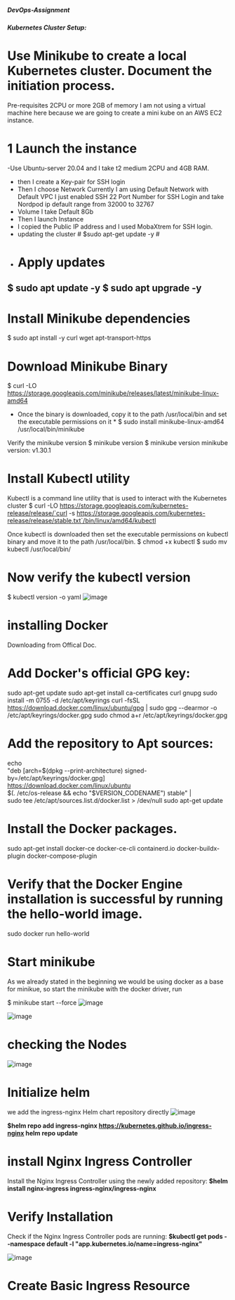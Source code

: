 ##### DevOps-Assignment ####
***Kubernetes Cluster Setup:***
# Use Minikube to create a local Kubernetes cluster. Document the initiation process.
Pre-requisites 
2CPU or more
2GB of memory
I am not using a virtual machine here because we are going to create a mini kube on an AWS EC2 instance.
# 1 Launch the instance 
-Use Ubuntu-server 20.04 and I take t2 medium 2CPU and 4GB RAM.
- then I create a Key-pair for SSH login
- Then I choose Network Currently I am using Default Network with Default VPC I just enabled SSH 22  Port Number for SSH Login and take Nordpod ip default range from 32000 to 32767
- Volume I take Default 8Gb
- Then I launch Instance
- I copied the Public IP address and I used MobaXtrem for SSH login.
- updating the cluster # $sudo apt-get update -y #
- # Apply updates
$ sudo apt update -y
$ sudo apt upgrade -y 
- 
# Install Minikube dependencies
$ sudo apt install -y curl wget apt-transport-https

# Download Minikube Binary

$ curl -LO https://storage.googleapis.com/minikube/releases/latest/minikube-linux-amd64
* Once the binary is downloaded, copy it to the path /usr/local/bin and set the executable permissions on it *
$ sudo install minikube-linux-amd64 /usr/local/bin/minikube

Verify the minikube version
$ minikube version
$ minikube version
minikube version: v1.30.1

# Install Kubectl utility
Kubectl is a command line utility that is used to interact with the Kubernetes cluster
$ curl -LO https://storage.googleapis.com/kubernetes-release/release/`curl -s https://storage.googleapis.com/kubernetes-release/release/stable.txt`/bin/linux/amd64/kubectl

Once kubectl is downloaded then set the executable permissions on kubectl binary and move it to the path /usr/local/bin.
$ chmod +x kubectl
$ sudo mv kubectl /usr/local/bin/

# Now verify the kubectl version
$ kubectl version -o yaml
![image](https://github.com/Sayedshazebali/DevOps-Assignment/assets/115386350/d045ca52-3160-4c00-93e3-077bc2cb6d38)



# installing Docker 
Downloading from Offical Doc.

# Add Docker's official GPG key:
sudo apt-get update
sudo apt-get install ca-certificates curl gnupg
sudo install -m 0755 -d /etc/apt/keyrings
curl -fsSL https://download.docker.com/linux/ubuntu/gpg | sudo gpg --dearmor -o /etc/apt/keyrings/docker.gpg
sudo chmod a+r /etc/apt/keyrings/docker.gpg

# Add the repository to Apt sources:
echo \
  "deb [arch=$(dpkg --print-architecture) signed-by=/etc/apt/keyrings/docker.gpg] https://download.docker.com/linux/ubuntu \
  $(. /etc/os-release && echo "$VERSION_CODENAME") stable" | \
  sudo tee /etc/apt/sources.list.d/docker.list > /dev/null
sudo apt-get update
# Install the Docker packages.
sudo apt-get install docker-ce docker-ce-cli containerd.io docker-buildx-plugin docker-compose-plugin
# Verify that the Docker Engine installation is successful by running the hello-world image.
 sudo docker run hello-world

 # Start minikube
As we already stated in the beginning we would be using docker as a base for minikue, so start the minikube with the docker driver, run

$ minikube start --force
![image](https://github.com/Sayedshazebali/DevOps-Assignment/assets/115386350/ac8e5f1f-5dcd-449a-b5b5-d3d61b5348d3)

![image](https://github.com/Sayedshazebali/DevOps-Assignment/assets/115386350/134fba4c-95e5-41fa-a3d1-74f69582e20f)

# checking the Nodes
![image](https://github.com/Sayedshazebali/DevOps-Assignment/assets/115386350/da534d89-72d0-4219-ba0b-2e197ee7cb6f)

# Initialize helm
we add the ingress-nginx Helm chart repository directly
![image](https://github.com/Sayedshazebali/DevOps-Assignment/assets/115386350/93571dca-56d6-47fd-8caf-66b1733cf974)

**$helm repo add ingress-nginx https://kubernetes.github.io/ingress-nginx
helm repo update**
# install Nginx Ingress Controller
Install the Nginx Ingress Controller using the newly added repository:
**$helm install nginx-ingress ingress-nginx/ingress-nginx**

# Verify Installation
Check if the Nginx Ingress Controller pods are running:
**$kubectl get pods --namespace default -l "app.kubernetes.io/name=ingress-nginx"**

![image](https://github.com/Sayedshazebali/DevOps-Assignment/assets/115386350/dd5fd12e-d532-4392-a2bb-8dae2b3b8298)

# Create Basic Ingress Resource







 
